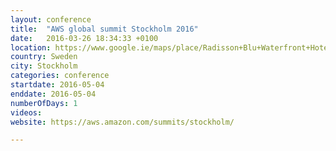 ```yaml
---
layout: conference
title:  "AWS global summit Stockholm 2016"
date:   2016-03-26 18:34:33 +0100
location: https://www.google.ie/maps/place/Radisson+Blu+Waterfront+Hotel+Stockholm/@59.3299815,18.0534394,17z/data=!3m1!4b1!4m2!3m1!1s0x465f9d604f482201:0x858ff8c54ed4011b
country: Sweden
city: Stockholm
categories: conference
startdate: 2016-05-04
enddate: 2016-05-04
numberOfDays: 1
videos:
website: https://aws.amazon.com/summits/stockholm/

---
```

